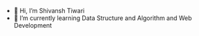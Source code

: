 - 👋 Hi, I’m Shivansh Tiwari
- 🌱 I’m currently learning Data Structure and Algorithm and Web Development
<!---
Tiwarishivansh07/Tiwarishivansh07 is a ✨ special ✨ repository because its `README.md` (this file) appears on your GitHub profile.
You can click the Preview link to take a look at your changes.
--->
